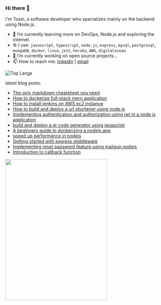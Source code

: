 ### Hi there 👋

I'm Tosin, a software developer who specializes mainly on the backend using Node.js.

 - 🌱 I’m currently learning more on DevOps, Node.js and exploring the internet.
 -  ⚙ I use: `javascript`, `typescript`, `node.js`, `express`, `mysql`, `postgresql`, `mongoDB`, `docker`, `linux`, `jest`,  `heroku`, `AWS`, `digitalocean`
 - 🔭 I’m currently working on open source projects...
- 📫 How to reach me: [linkedin](https://www.linkedin.com/in/tosin-oladeji-4395551ab/)  | [email](mailto:oladejit3@gmail.com)



![Top Langs](https://github-readme-stats.vercel.app/api/top-langs/?username=Tosin-webdev&layout=compact&theme=vision-friendly-dark)

latest blog posts: 

 - [The only markdown cheatsheet you need](https://medium.com/stackademic/the-only-markdown-cheatsheet-you-need-6e5f07cdb431)
 - [How to dockerize full-stack mern application](https://medium.com/@oladejit3/how-to-dockerize-full-stack-mern-application-8c297c6e4cbf) 
 - [How to install jenkins on AWS ec2 instance](https://medium.com/@oladejit3/how-to-install-jenkins-on-aws-ec2-instance-4ec700f68948)
 - [How to build and deploy a url shortener using node.js](https://medium.com/stackademic/how-to-build-and-deploy-a-url-shortener-using-node-js-2dad693d586a)
 - [Implementing authentication and authorization using jwt in a node js application](https://medium.com/@oladejit3/implementing-authentication-and-authorization-using-jwt-in-a-node-js-application-7e68a49d456d)
 - [build and deploy a qr code generator using javascript](https://blog.stackademic.com/build-and-deploy-a-qr-code-generator-using-javascript-in-simple-steps-6f80b0b3f980) 
 - [A beginners guide to dockerizing a nodejs app](https://medium.com/@oladejit3/a-beginners-guide-to-dockerizing-a-node-js-application-5fd2eeee386b)
 - [speed up performance in nodejs](https://medium.com/@oladejit3/speed-up-performance-in-nodejs-using-compression-cbb13c4013e1)
 - [Getting started with express middleware](https://medium.com/@oladejit3/getting-started-with-express-middleware-e37a7b46e7a9)
 - [Implementing reset password feature using mailgun nodejs](https://medium.com/@oladejit3/implementing-reset-password-feature-using-mailgun-node-js-906d3fcbed61)
 - [Introduction to callback function](https://medium.com/@oladejit3/introduction-to-callback-functions-2f67fc1af483)
 
<!--
**Tosin-webdev/Tosin-webdev** is a ✨ _special_ ✨ repository because its `README.md` (this file) appears on your GitHub profile.

Here are some ideas to get you started:

- 🔭 I’m currently working on ...
- 🌱 I’m currently learning ...
- 👯 I’m looking to collaborate on ...
- 🤔 I’m looking for help with ...
- 💬 Ask me about ...
- 📫 How to reach me: ...
- 😄 Pronouns: ...
- ⚡ Fun fact: ...
--->

<p align="left">
  <img width="320" height="445" src="https://spotify-github-profile.vercel.app/api/view.svg?uid=l20bu4qjaipfnxqhtyw36g01c&cover_image=true&theme=default&show_offline=true&background_color=121212&interchange=false">
</p>
